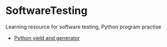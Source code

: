 # SoftwareTesting
Learning resource for software testing, Python program practise
* [Python yield and generator](http://stackoverflow.com/questions/231767/what-does-the-yield-keyword-do-in-python)